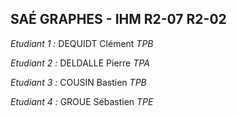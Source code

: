 ## SAÉ GRAPHES - IHM R2-07 R2-02

*Etudiant 1 :* DEQUIDT Clément *TPB*

*Etudiant 2 :* DELDALLE Pierre *TPA*

*Etudiant 3 :* COUSIN Bastien *TPB*

*Etudiant 4 :* GROUE Sébastien *TPE*

